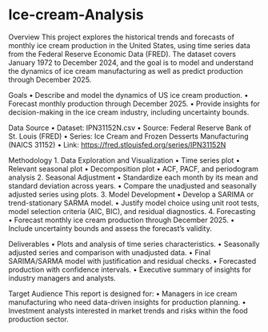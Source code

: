 # Ice-cream-Analysis

Overview
This project explores the historical trends and forecasts of monthly ice cream production in the United States, using time series data from the Federal Reserve Economic Data (FRED). The dataset covers January 1972 to December 2024, and the goal is to model and understand the dynamics of ice cream manufacturing as well as predict production through December 2025.

Goals
	•	Describe and model the dynamics of US ice cream production.
	•	Forecast monthly production through December 2025.
	•	Provide insights for decision-making in the ice cream industry, including uncertainty bounds.

Data Source
	•	Dataset: IPN31152N.csv
	•	Source: Federal Reserve Bank of St. Louis (FRED)
	•	Series: Ice Cream and Frozen Desserts Manufacturing (NAICS 31152)
	•	Link: https://fred.stlouisfed.org/series/IPN31152N

Methodology
	1.	Data Exploration and Visualization
	•	Time series plot
	•	Relevant seasonal plot
	•	Decomposition plot
	•	ACF, PACF, and periodogram analysis
	2.	Seasonal Adjustment
	•	Standardize each month by its mean and standard deviation across years.
	•	Compare the unadjusted and seasonally adjusted series using plots.
	3.	Model Development
	•	Develop a SARIMA or trend-stationary SARMA model.
	•	Justify model choice using unit root tests, model selection criteria (AIC, BIC), and residual diagnostics.
	4.	Forecasting
	•	Forecast monthly ice cream production through December 2025.
	•	Include uncertainty bounds and assess the forecast’s validity.

Deliverables
	•	Plots and analysis of time series characteristics.
	•	Seasonally adjusted series and comparison with unadjusted data.
	•	Final SARIMA/SARMA model with justification and residual checks.
	•	Forecasted production with confidence intervals.
	•	Executive summary of insights for industry managers and analysts.

Target Audience
This report is designed for:
	•	Managers in ice cream manufacturing who need data-driven insights for production planning.
	•	Investment analysts interested in market trends and risks within the food production sector.
